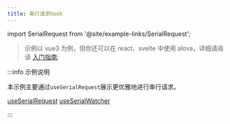 ```yaml
---
title: 串行请求hook
---
```


import SerialRequest from '@site/example-links/SerialRequest';

> 示例以 vue3 为例，但你还可以在 react、svelte 中使用 alova，详细请阅读 [入门指南](/tutorial/getting-started/introduce);

<SerialRequest></SerialRequest>

:::info 示例说明

本示例主要通过`useSerialRequest`展示更优雅地进行串行请求。

[useSerialRequest](/tutorial/client/strategy/use-serial-request)
[useSerialWatcher](/tutorial/client/strategy/use-serial-watcher)

:::
